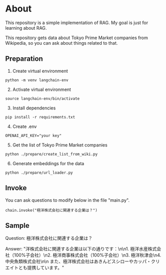 # About

This repository is a simple implementation of RAG. My goal is just for learning about RAG.

This repository gets data about Tokyo Prime Market companies from Wikipedia, so you can ask about things related to that.

## Preparation

1. Create virtual environment

```
python -m venv langchain-env
```

2. Activate virtual environment

```
source langchain-env/bin/activate
```

3. Install dependencies

```
pip install -r requirements.txt
```

4. Create .env

```
OPENAI_API_KEY="your key"
```

5. Get the list of Tokyo Prime Market companies

```
python ./prepare/create_list_from_wiki.py
```

6. Generate embeddings for the data

```
python ./prepare/url_loader.py
```

## Invoke

You can ask questions to modify below in the file "main.py".

```
chain.invoke("極洋株式会社に関連する企業は？")
```

## Sample

Question: 極洋株式会社に関連する企業は？

Answer: "洋株式会社に関連する企業は以下の通りです：\n\n1. 極洋水産株式会社（100%子会社）\n2. 極洋商事株式会社（100%子会社）\n3. 極洋秋津会\n4. 中央魚類株式会社\n\n また、極洋株式会社はあきんどスシローやカッパ・クリエイトとも提携しています。"
